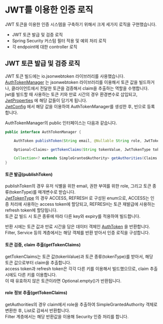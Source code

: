 # JWT를 이용한 인증 로직

JWT 토큰을 이용한 인증 시스템을 구축하기 위해서 크게 세가지 로직을 구현했습니다.

- JWT 토큰 발급 및 검증 로직
- Spring Security 커스텀 필터 적용 및 예외 처리 로직
- 각 endpoint에 대한 controller 로직

## JWT 토큰 발급 및 검증 로직

JWT 토큰 빌드에는 io.jsonwebtoken 라이브러리를 사용했습니다.  
[AuthTokenManager](https://github.com/Nimble-Meet/server_spring/blob/develop/src/main/java/com/nimble/server_spring/infra/jwt/AuthTokenManager.java)
는 jsonwebtoken 라이브러리를 이용해서 토큰 값을 빌드하거나, 클라이언트에서 전달한 토큰을 검증해서 claim을 추출하는 역할을 수행합니다.  
jwt를 빌드할 때 사용하는 토큰 키와 만료 시간의 경우 환경변수로 삽입되고,
[JwtProperties](https://github.com/Nimble-Meet/server_spring/blob/develop/src/main/java/com/nimble/server_spring/infra/jwt/JwtProperties.java)
에 해당 값들이 담기게 됩니다.  
[JwtConfig](https://github.com/Nimble-Meet/server_spring/blob/develop/src/main/java/com/nimble/server_spring/infra/jwt/JwtConfig.java)
에서 해당 값을 이용하여 AuthTokenManager를 생성한 후, 빈으로 등록합니다.

AuthTokenManager의 public 인터페이스는 다음과 같습니다.

```java
public interface AuthTokenManager {

    AuthToken publishToken(String email, @Nullable String role, JwtTokenType tokenType);

    Optional<Claims> getTokenClaims(String tokenValue, JwtTokenType tokenType);

    Collection<? extends SimpleGrantedAuthority> getAuthorities(Claims claims);
}
```

#### 토큰 발급(publishToken)

publishToken의 경우 유저 식별을 위한 email, 권한 부여를 위한 role, 그리고 토큰 종류(tokenType)를 매개변수로 받습니다.    
[JwtTokenType](https://github.com/Nimble-Meet/server_spring/blob/develop/src/main/java/com/nimble/server_spring/infra/jwt/JwtTokenType.java)
의 경우 ACCESS, REFRESH 로 구성된 enum으로, ACCESS는 인증 처리에 사용하는 access token에 할당되고, REFRESH는 토큰 재발급에 사용하는
refresh token에 할당됩니다.  
토큰 값 빌드 시 토큰 종류에 따라 다른 key와 expiry를 적용하여 빌드합니다.

반환 시에는 토큰 값과 만료 시간을 담은 데이터 객체인
[AuthToken](https://github.com/Nimble-Meet/server_spring/blob/develop/src/main/java/com/nimble/server_spring/infra/jwt/AuthToken.java)
을 반환합니다.  
Filter, Service 등의 계층에서는 해당 객체를 반환 받아서 인증 로직을 구성합니다.

#### 토큰 검증, claim 추출(getTokenClaims)

getTokenClaims는 토큰 값(tokenValue)과 토큰 종류(tokenType)를 받아서, 해당 토큰 값으로부터 claim을 추출합니다.  
access token과 refresh token은 각각 다른 키를 이용해서 빌드했으므로, claim 추출 시에도 다른 키를 이용합니다.  
이 때 유효하지 않은 토큰이라면 Optional.empty()가 반환됩니다.

#### role 정보 추출(getTokenClaims)

getAuthorities의 경우 claim에서 role을 추출하여 SimpleGrantedAuthority 객체로 변환한 후, List로 감싸서 반환합니다.  
Filter 계층에서는 해당 반환값을 이용해 Security 인증 처리를 합니다.